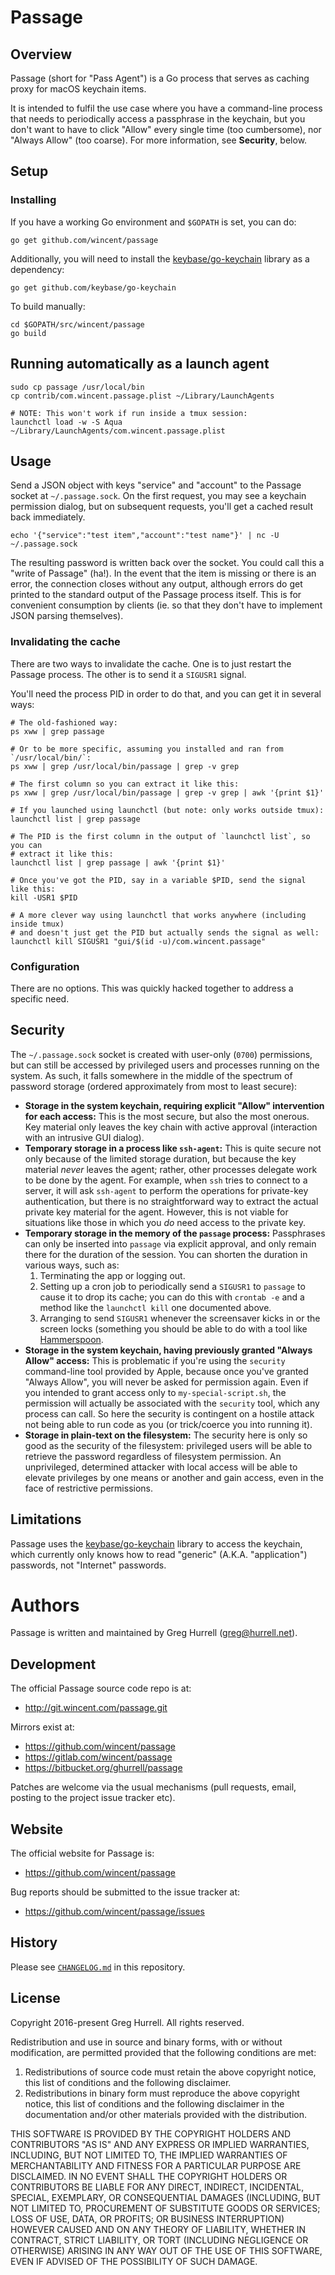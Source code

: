 # Passage

## Overview

Passage (short for "Pass Agent") is a Go process that serves as caching proxy for macOS keychain items.

It is intended to fulfil the use case where you have a command-line process that needs to periodically access a passphrase in the keychain, but you don't want to have to click "Allow" every single time (too cumbersome), nor "Always Allow" (too coarse). For more information, see **Security**, below.

## Setup

### Installing

If you have a working Go environment and `$GOPATH` is set, you can do:

```
go get github.com/wincent/passage
```

Additionally, you will need to install the [keybase/go-keychain](https://github.com/keybase/go-keychain) library as a dependency:

```
go get github.com/keybase/go-keychain
```

To build manually:

```
cd $GOPATH/src/wincent/passage
go build
```

## Running automatically as a launch agent

```
sudo cp passage /usr/local/bin
cp contrib/com.wincent.passage.plist ~/Library/LaunchAgents

# NOTE: This won't work if run inside a tmux session:
launchctl load -w -S Aqua ~/Library/LaunchAgents/com.wincent.passage.plist
```

## Usage

Send a JSON object with keys "service" and "account" to the Passage socket at `~/.passage.sock`. On the first request, you may see a keychain permission dialog, but on subsequent requests, you'll get a cached result back immediately.

```
echo '{"service":"test item","account":"test name"}' | nc -U ~/.passage.sock
```

The resulting password is written back over the socket. You could call this a "write of Passage" (ha!). In the event that the item is missing or there is an error, the connection closes without any output, although errors do get printed to the standard output of the Passage process itself. This is for convenient consumption by clients (ie. so that they don't have to implement JSON parsing themselves).

### Invalidating the cache

There are two ways to invalidate the cache. One is to just restart the Passage process. The other is to send it a `SIGUSR1` signal.

You'll need the process PID in order to do that, and you can get it in several ways:

```
# The old-fashioned way:
ps xww | grep passage

# Or to be more specific, assuming you installed and ran from `/usr/local/bin/`:
ps xww | grep /usr/local/bin/passage | grep -v grep

# The first column so you can extract it like this:
ps xww | grep /usr/local/bin/passage | grep -v grep | awk '{print $1}'

# If you launched using launchctl (but note: only works outside tmux):
launchctl list | grep passage

# The PID is the first column in the output of `launchctl list`, so you can
# extract it like this:
launchctl list | grep passage | awk '{print $1}'

# Once you've got the PID, say in a variable $PID, send the signal like this:
kill -USR1 $PID

# A more clever way using launchctl that works anywhere (including inside tmux)
# and doesn't just get the PID but actually sends the signal as well:
launchctl kill SIGUSR1 "gui/$(id -u)/com.wincent.passage"
```

### Configuration

There are no options. This was quickly hacked together to address a specific need.

## Security

The `~/.passage.sock` socket is created with user-only (`0700`) permissions, but can still be accessed by privileged users and processes running on the system. As such, it falls somewhere in the middle of the spectrum of password storage (ordered approximately from most to least secure):

* **Storage in the system keychain, requiring explicit "Allow" intervention for each access:** This is the most secure, but also the most onerous. Key material only leaves the key chain with active approval (interaction with an intrusive GUI dialog).
* **Temporary storage in a process like `ssh-agent`:** This is quite secure not only because of the limited storage duration, but because the key material *never* leaves the agent; rather, other processes delegate work to be done by the agent. For example, when `ssh` tries to connect to a server, it will ask `ssh-agent` to perform the operations for private-key authentication, but there is no straightforward way to extract the actual private key material for the agent. However, this is not viable for situations like those in which you *do* need access to the private key.
* **Temporary storage in the memory of the `passage` process:** Passphrases can only be inserted into `passage` via explicit approval, and only remain there for the duration of the session. You can shorten the duration in various ways, such as:
  1. Terminating the app or logging out.
  2. Setting up a cron job to periodically send a `SIGUSR1` to `passage` to cause it to drop its cache; you can do this with `crontab -e` and a method like the `launchctl kill` one documented above.
  3. Arranging to send `SIGUSR1` whenever the screensaver kicks in or the screen locks (something you should be able to do with a tool like [Hammerspoon](http://www.hammerspoon.org/).
* **Storage in the system keychain, having previously granted "Always Allow" access:** This is problematic if you're using the `security` command-line tool provided by Apple, because once you've granted "Always Allow", you will never be asked for permission again. Even if you intended to grant access only to `my-special-script.sh`, the permission will actually be associated with the `security` tool, which any process can call. So here the security is contingent on a hostile attack not being able to run code as you (or trick/coerce you into running it).
* **Storage in plain-text on the filesystem:** The security here is only so good as the security of the filesystem: privileged users will be able to retrieve the password regardless of filesystem permission. An unprivileged, determined attacker with local access will be able to elevate privileges by one means or another and gain access, even in the face of restrictive permissions.

## Limitations

Passage uses the [keybase/go-keychain](https://github.com/keybase/go-keychain) library to access the keychain, which currently only knows how to read "generic" (A.K.A. "application") passwords, not "Internet" passwords.

# Authors

Passage is written and maintained by Greg Hurrell (greg@hurrell.net).

## Development

The official Passage source code repo is at:

- http://git.wincent.com/passage.git

Mirrors exist at:

- https://github.com/wincent/passage
- https://gitlab.com/wincent/passage
- https://bitbucket.org/ghurrell/passage

Patches are welcome via the usual mechanisms (pull requests, email, posting to the project issue tracker etc).

## Website

The official website for Passage is:

- https://github.com/wincent/passage

Bug reports should be submitted to the issue tracker at:

- https://github.com/wincent/passage/issues

## History

Please see [`CHANGELOG.md`](CHANGELOG.md) in this repository.

## License

Copyright 2016-present Greg Hurrell. All rights reserved.

Redistribution and use in source and binary forms, with or without modification, are permitted provided that the following conditions are met:

1. Redistributions of source code must retain the above copyright notice, this list of conditions and the following disclaimer.
2. Redistributions in binary form must reproduce the above copyright notice, this list of conditions and the following disclaimer in the documentation and/or other materials provided with the distribution.

THIS SOFTWARE IS PROVIDED BY THE COPYRIGHT HOLDERS AND CONTRIBUTORS "AS IS" AND ANY EXPRESS OR IMPLIED WARRANTIES, INCLUDING, BUT NOT LIMITED TO, THE IMPLIED WARRANTIES OF MERCHANTABILITY AND FITNESS FOR A PARTICULAR PURPOSE ARE DISCLAIMED. IN NO EVENT SHALL THE COPYRIGHT HOLDERS OR CONTRIBUTORS BE LIABLE FOR ANY DIRECT, INDIRECT, INCIDENTAL, SPECIAL, EXEMPLARY, OR CONSEQUENTIAL DAMAGES (INCLUDING, BUT NOT LIMITED TO, PROCUREMENT OF SUBSTITUTE GOODS OR SERVICES; LOSS OF USE, DATA, OR PROFITS; OR BUSINESS INTERRUPTION) HOWEVER CAUSED AND ON ANY THEORY OF LIABILITY, WHETHER IN CONTRACT, STRICT LIABILITY, OR TORT (INCLUDING NEGLIGENCE OR OTHERWISE) ARISING IN ANY WAY OUT OF THE USE OF THIS SOFTWARE, EVEN IF ADVISED OF THE POSSIBILITY OF SUCH DAMAGE.

